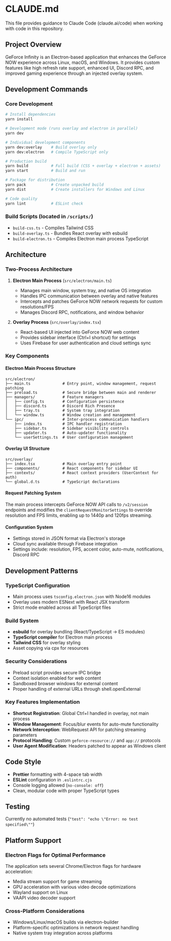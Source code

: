 # CLAUDE.md

This file provides guidance to Claude Code (claude.ai/code) when working with code in this repository.

## Project Overview

GeForce Infinity is an Electron-based application that enhances the GeForce NOW experience across Linux, macOS, and Windows. It provides custom features like high refresh rate support, enhanced UI, Discord RPC, and improved gaming experience through an injected overlay system.

## Development Commands

### Core Development
```bash
# Install dependencies
yarn install

# Development mode (runs overlay and electron in parallel)
yarn dev

# Individual development components
yarn dev:overlay    # Build overlay only
yarn dev:electron   # Compile TypeScript only

# Production build
yarn build          # Full build (CSS + overlay + electron + assets)
yarn start          # Build and run

# Package for distribution
yarn pack           # Create unpacked build
yarn dist           # Create installers for Windows and Linux

# Code quality
yarn lint           # ESLint check
```

### Build Scripts (located in `/scripts/`)
- `build-css.ts` - Compiles Tailwind CSS
- `build-overlay.ts` - Bundles React overlay with esbuild  
- `build-electron.ts` - Compiles Electron main process TypeScript

## Architecture

### Two-Process Architecture
1. **Electron Main Process** (`src/electron/main.ts`)
   - Manages main window, system tray, and native OS integration
   - Handles IPC communication between overlay and native features
   - Intercepts and patches GeForce NOW network requests for custom resolutions/FPS
   - Manages Discord RPC, notifications, and window behavior

2. **Overlay Process** (`src/overlay/index.tsx`)
   - React-based UI injected into GeForce NOW web content
   - Provides sidebar interface (Ctrl+I shortcut) for settings
   - Uses Firebase for user authentication and cloud settings sync

### Key Components

#### Electron Main Process Structure
```
src/electron/
├── main.ts              # Entry point, window management, request patching
├── preload.ts           # Secure bridge between main and renderer
├── managers/            # Feature managers
│   ├── config.ts        # Configuration persistence
│   ├── discord.ts       # Discord Rich Presence
│   ├── tray.ts          # System tray integration
│   └── window.ts        # Window creation and management
└── ipc/                 # Inter-process communication handlers
    ├── index.ts         # IPC handler registration
    ├── sidebar.ts       # Sidebar visibility controls
    ├── updater.ts       # Auto-updater functionality
    └── userSettings.ts  # User configuration management
```

#### Overlay UI Structure
```
src/overlay/
├── index.tsx            # Main overlay entry point
├── components/          # React components for sidebar UI
├── contexts/            # React context providers (UserContext for auth)
└── global.d.ts          # TypeScript declarations
```

#### Request Patching System
The main process intercepts GeForce NOW API calls to `/v2/session` endpoints and modifies the `clientRequestMonitorSettings` to override resolution and FPS limits, enabling up to 1440p and 120fps streaming.

#### Configuration System
- Settings stored in JSON format via Electron's storage
- Cloud sync available through Firebase integration
- Settings include: resolution, FPS, accent color, auto-mute, notifications, Discord RPC

## Development Patterns

### TypeScript Configuration
- Main process uses `tsconfig.electron.json` with Node16 modules
- Overlay uses modern ESNext with React JSX transform
- Strict mode enabled across all TypeScript files

### Build System
- **esbuild** for overlay bundling (React/TypeScript → ES modules)
- **TypeScript compiler** for Electron main process 
- **Tailwind CSS** for overlay styling
- Asset copying via cpx for resources

### Security Considerations
- Preload script provides secure IPC bridge
- Context isolation enabled for web content
- Sandboxed browser windows for external content
- Proper handling of external URLs through shell.openExternal

### Key Features Implementation
- **Shortcut Registration**: Global Ctrl+I handled in overlay, not main process
- **Window Management**: Focus/blur events for auto-mute functionality
- **Network Interception**: WebRequest API for patching streaming parameters
- **Protocol Handling**: Custom `geforce-resource://` and `app://` protocols
- **User Agent Modification**: Headers patched to appear as Windows client

## Code Style

- **Prettier** formatting with 4-space tab width
- **ESLint** configuration in `.eslintrc.cjs`
- Console logging allowed (`no-console: off`)
- Clean, modular code with proper TypeScript types

## Testing

Currently no automated tests (`"test": "echo \"Error: no test specified\""`)

## Platform Support

### Electron Flags for Optimal Performance
The application sets several Chrome/Electron flags for hardware acceleration:
- Media stream support for game streaming
- GPU acceleration with various video decode optimizations  
- Wayland support on Linux
- VAAPI video decoder support

### Cross-Platform Considerations
- Windows/Linux/macOS builds via electron-builder
- Platform-specific optimizations in network request handling
- Native system tray integration across platforms